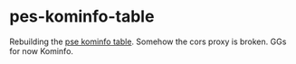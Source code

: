 # pes-kominfo-table

Rebuilding the [pse kominfo table](https://pse.kominfo.go.id/home/pse-asing).
Somehow the cors proxy is broken. GGs for now Kominfo.
